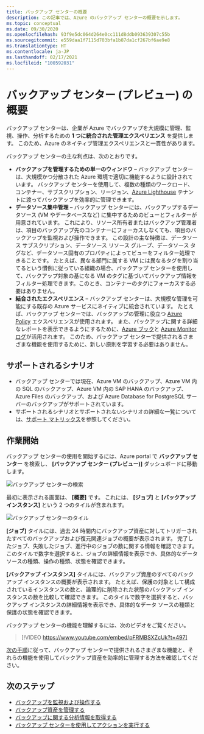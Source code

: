 ```yaml
---
title: バックアップ センターの概要
description: この記事では、Azure のバックアップ センターの概要を示します。
ms.topic: conceptual
ms.date: 09/30/2020
ms.openlocfilehash: 93f9e5dc064d264e0cc111d8ddb093639307c55b
ms.sourcegitcommit: e559daa1f7115d703bfa1b87da1cf267bf6ae9e8
ms.translationtype: HT
ms.contentlocale: ja-JP
ms.lasthandoff: 02/17/2021
ms.locfileid: "100592031"
---
```

# <a name="overview-of-backup-center-preview"></a>バックアップ センター (プレビュー) の概要

バックアップ センターは、企業が Azure でバックアップを大規模に管理、監視、操作、分析するための **1 つに統合された管理エクスペリエンス** を提供します。 このため、Azure のネイティブ管理エクスペリエンスと一貫性があります。

バックアップ センターの主な利点は、次のとおりです。

* **バックアップを管理するための単一のウィンドウ** – バックアップ センターは、大規模かつ分散された Azure 環境で適切に機能するように設計されています。 バックアップ センターを使用して、複数の種類のワークロード、コンテナー、サブスクリプション、リージョン、[Azure Lighthouse](../lighthouse/overview.md) テナントに渡ってバックアップを効率的に管理できます。
* **データソース集中管理** – バックアップ センターには、バックアップするデータソース (VM やデータベースなど) に集中するためのビューとフィルターが用意されています。 これにより、リソース所有者またはバックアップ管理者は、項目のバックアップ先のコンテナーにフォーカスしなくても、項目のバックアップを監視および操作できます。 この設計の主な特徴は、データソース サブスクリプション、データソース リソース グループ、データソース タグなど、データソース固有のプロパティによってビューをフィルター処理できることです。 たとえば、異なる部門に属する VM には異なるタグを割り当てるという慣例に従っている組織の場合、バックアップ センターを使用して、バックアップ対象の基になる VM のタグに基づいてバックアップ情報をフィルター処理できます。このとき、コンテナーのタグにフォーカスする必要はありません。
* **結合されたエクスペリエンス** – バックアップ センターは、大規模な管理を可能にする既存の Azure サービスにネイティブに統合されています。 たとえば、バックアップ センターでは、バックアップの管理に役立つ [Azure Policy](../governance/policy/overview.md) エクスペリエンスが使用されます。 また、バックアップに関する詳細なレポートを表示できるようにするために、[Azure ブック](../azure-monitor/visualize/workbooks-overview.md)と [Azure Monitor ログ](../azure-monitor/logs/data-platform-logs.md)が活用されます。 このため、バックアップ センターで提供されるさまざまな機能を使用するために、新しい原則を学習する必要はありません。

## <a name="supported-scenarios"></a>サポートされるシナリオ

* バックアップ センターでは現在、Azure VM のバックアップ、Azure VM 内の SQL のバックアップ、Azure VM 内の SAP HANA のバックアップ、Azure Files のバックアップ、および Azure Database for PostgreSQL サーバーのバックアップがサポートされています。
* サポートされるシナリオとサポートされないシナリオの詳細な一覧については、[サポート マトリックス](backup-center-support-matrix.md)を参照してください。

## <a name="get-started"></a>作業開始

バックアップ センターの使用を開始するには、Azure portal で **バックアップ センター** を検索し、 **[バックアップ センター (プレビュー)]** ダッシュボードに移動します。

![バックアップ センターの検索](./media/backup-center-overview/backup-center-search.png)

最初に表示される画面は、 **[概要]** です。 これには、 **[ジョブ]** と **[バックアップ インスタンス]** という 2 つのタイルが含まれます。

![バックアップ センターのタイル](./media/backup-center-overview/backup-center-overview-widgets.png)

**[ジョブ]** タイルには、過去 24 時間内にバックアップ資産に対してトリガーされたすべてのバックアップおよび復元関連ジョブの概要が表示されます。 完了したジョブ、失敗したジョブ、進行中のジョブの数に関する情報を確認できます。 このタイルで数字を選択すると、ジョブの詳細情報を表示でき、具体的なデータ ソースの種類、操作の種類、状態を確認できます。

**[バックアップ インスタンス]** タイルには、バックアップ資産のすべてのバックアップ インスタンスの概要が表示されます。 たとえば、保護の対象として構成されているインスタンスの数と、論理的に削除された状態のバックアップ インスタンスの数を比較して確認できます。 このタイルで数字を選択すると、バックアップ インスタンスの詳細情報を表示でき、具体的なデータ ソースの種類と保護の状態を確認できます。

バックアップ センターの機能を理解するには、次のビデオをご覧ください。

> [!VIDEO https://www.youtube.com/embed/pFRMBSXZcUk?t=497]

[次の手順](#next-steps)に従って、バックアップ センターで提供されるさまざまな機能と、それらの機能を使用してバックアップ資産を効率的に管理する方法を確認してください。

## <a name="next-steps"></a>次のステップ

* [バックアップを監視および操作する](backup-center-monitor-operate.md)
* [バックアップ資産を管理する](backup-center-govern-environment.md)
* [バックアップに関する分析情報を取得する](backup-center-obtain-insights.md)
* [バックアップ センターを使用してアクションを実行する](backup-center-actions.md)